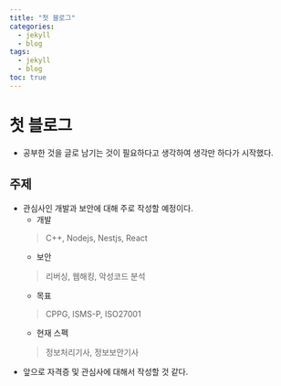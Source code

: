 ```yaml
---
title: "첫 블로그"
categories: 
  - jekyll
  - blog
tags:
  - jekyll
  - blog
toc: true
---
```

# 첫 블로그
- 공부한 것을 글로 남기는 것이 필요하다고 생각하여 생각만 하다가 시작했다.
## 주제
- 관심사인 개발과 보안에 대해 주로 작성할 예정이다.
    - 개발 
    > C++, Nodejs, Nestjs, React
    - 보안
    > 리버싱, 웹해킹, 악성코드 분석
    - 목표
    > CPPG, ISMS-P, ISO27001
    - 현재 스펙
    > 정보처리기사, 정보보안기사
- 앞으로 자격증 및 관심사에 대해서 작성할 것 같다.

